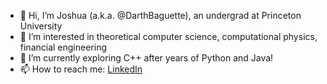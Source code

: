 - 👋 Hi, I’m Joshua (a.k.a. @DarthBaguette), an undergrad at Princeton University
- 👀 I’m interested in theoretical computer science, computational physics, financial engineering
- 🌱 I’m currently exploring C++ after years of Python and Java!
- 📫 How to reach me: [LinkedIn](https://www.linkedin.com/in/joshua-linsanity/)

<!---
DarthBaguette/DarthBaguette is a ✨ special ✨ repository because its `README.md` (this file) appears on your GitHub profile.
You can click the Preview link to take a look at your changes.
--->
